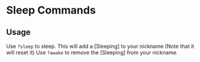 # Sleep Commands

## Usage
Use ``?sleep`` to sleep. This will add a [Sleeping] to your nickname (Note that it will reset it)
Use ``?awake`` to remove the [Sleeping] from your nickname.
